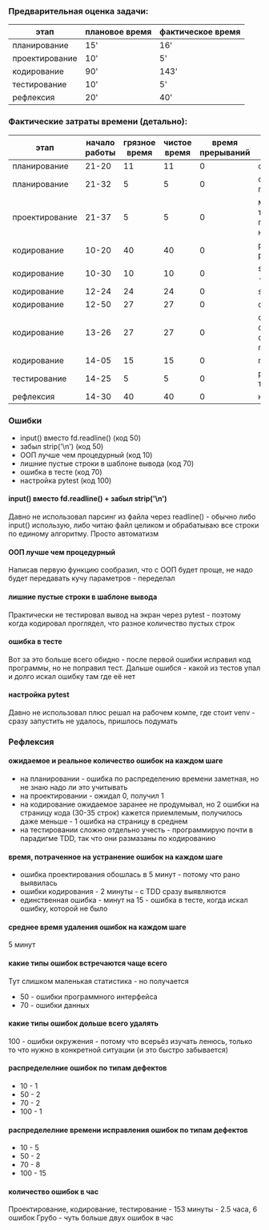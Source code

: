 ### Предварительная оценка задачи:
этап | плановое время | фактическое время |
---|---|---|
планирование   | 15' | 16'
проектирование | 10' | 5'
кодирование    | 90' | 143'
тестирование   | 10' | 5'
рефлексия      | 20' | 40'

### Фактические затраты времени (детально):
этап | начало работы | грязное время | чистое время | время прерываний | комментарий |
---|---|---|---|---|---|
планирование | 21-20 | 11 | 11 | 0 | сбор требований  
планирование | 21-32 |  5 |  5 | 0 | собственно планирование
проектирование | 21-37 | 5 | 5 | 0 | мало, даже с учетом того что перешёл с процедурного стиля на ООП
кодирование  | 10-20 | 40 | 40 | 0 | разбирался с работой pytest
кодирование  | 10-30 | 10 | 10 | 0 | set_starting_position() - забыл .strip()
кодирование  | 12-24 | 24 | 24 | 0 | show_generation()
кодирование  | 12-50 | 27 | 27 | 0 | check_neighbor()
кодирование  | 13-26 | 27 | 27 | 0 | отладка check_neighbor() - ошибся в тестах + next_generation()
кодирование  | 14-05 | 15 | 15 | 0 | main()
тестирование | 14-25 |  5 | 5  | 0 | ручное тестирование
рефлексия    | 14-30 | 40 | 40 | 0 | набор текста

### Ошибки
* input() вместо fd.readline() (код 50)
* забыл strip('\n') (код 50)
* ООП лучше чем процедурный (код 10)
* лишние пустые строки в шаблоне вывода (код 70)
* ошибка в тесте (код 70)
* настройка pytest (код 100)

#### input() вместо fd.readline() + забыл strip('\n')
Давно не использовал парсинг из файла через readline() - обычно либо input() использую, либо читаю файл целиком и обрабатываю все строки по единому алгоритму. Просто автоматизм
#### ООП лучше чем процедурный
Написав первую функцию сообразил, что с ООП будет проще, не надо будет передавать кучу параметров - переделал
#### лишние пустые строки в шаблоне вывода
Практически не тестировал вывод на экран через pytest - поэтому когда кодировал проглядел, что разное количество пустых строк
#### ошибка в тесте
Вот за это больше всего обидно - после первой ошибки исправил код программы, но не поправил тест. Дальше ошибся - какой из тестов упал и долго искал ошибку там где её нет
#### настройка pytest
Давно не использовал плюс решал на рабочем компе, где стоит venv - сразу запустить не удалось, пришлось подумать

### Рефлексия
#### ожидаемое и реальное количество ошибок на каждом шаге
* на планировании - ошибка по распределению времени заметная, но не знаю надо ли это учитывать
* на проектировании - ожидал 0, получил 1
* на кодирование ожидаемое заранее не продумывал, но 2 ошибки на страницу кода (30-35 строк) кажется приемлемым, получилось даже меньше - 1 ошибка на страницу в среднем
* на тестировании сложно отдельно учесть - программирую почти в парадигме TDD, так что они размазаны по кодированию
#### время, потраченное на устранение ошибок на каждом шаге
* ошибка проектирования обошлась в 5 минут - потому что рано выявилась
* ошибки кодирования - 2 минуты - с TDD сразу выявляются
* единственная ошибка - минут на 15 - ошибка в тесте, когда искал ошибку, которой не было
#### среднее время удаления ошибок на каждом шаге
5 минут
#### какие типы ошибок встречаются чаще всего
Тут слишком маленькая статистика - но получается 
* 50 - ошибки программного интерфейса
* 70 - ошибки данных 
#### какие типы ошибок дольше всего удалять
100 - ошибки окружения - потому что всерьёз изучать ленюсь, только то что нужно в конкретной ситуации (и это быстро забывается)
#### распределелние ошибок по типам дефектов
* 10 - 1
* 50 - 2
* 70 - 2
* 100 - 1
#### распределелние времени исправления ошибок по типам дефектов
* 10 - 5
* 50 - 2
* 70 - 8
* 100 - 15
#### количество ошибок в час
Проектирование, кодирование, тестирование - 153 минуты - 2.5 часа, 6 ошибок
Грубо - чуть больше двух ошибок в час

